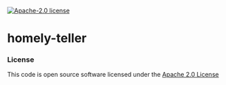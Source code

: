 [![Apache-2.0 license](http://img.shields.io/badge/license-Apache-brightgreen.svg)](http://www.apache.org/licenses/LICENSE-2.0.html)

# homely-teller

### License
This code is open source software licensed under the [Apache 2.0 License]("http://www.apache.org/licenses/LICENSE-2.0.html")